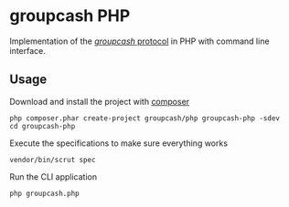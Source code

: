 # groupcash PHP

Implementation of the [*groupcash* protocol][protocol] in PHP with command line interface.

[protocol]: https://github.com/groupcash/core#protocol

## Usage

Download and install the project with [composer]

    php composer.phar create-project groupcash/php groupcash-php -sdev
    cd groupcash-php

Execute the specifications to make sure everything works

    vendor/bin/scrut spec

Run the CLI application

    php groupcash.php

[composer]: http://getcomposer.com